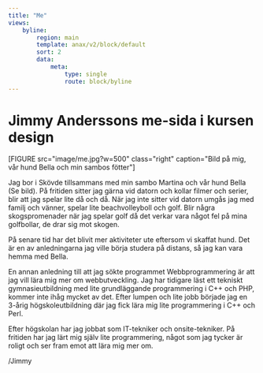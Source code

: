 ```yaml
---
title: "Me"
views:
    byline:
        region: main
        template: anax/v2/block/default
        sort: 2
        data:
            meta: 
                type: single
                route: block/byline
---
```

Jimmy Anderssons me-sida i kursen design
=========================

<!-- Detta innehåll är skrivet i markdown och du hittar innehållet i filen `content/index.md`. -->

[FIGURE src="image/me.jpg?w=500" class="right" caption="Bild på mig, vår hund Bella och min sambos fötter"]

Jag bor i Skövde tillsammans med min sambo Martina och vår hund Bella (Se bild). På fritiden sitter jag gärna vid datorn och kollar filmer och serier, blir att jag spelar lite då och då. När jag inte sitter vid datorn umgås jag med familj och vänner, spelar lite beachvolleyboll och golf. Blir några skogspromenader när jag spelar golf då det verkar vara något fel på mina golfbollar, de drar sig mot skogen.

På senare tid har det blivit mer aktiviteter ute eftersom vi skaffat hund. Det är en av anledningarna jag ville börja studera på distans, så jag kan vara hemma med Bella.

En annan anledning till att jag sökte programmet Webbprogrammering är att jag vill lära mig mer om webbutveckling. Jag har tidigare läst ett tekniskt gymnasieutbildning med lite grundläggande programmering i C++ och PHP, kommer inte ihåg mycket av det. Efter lumpen och lite jobb började jag en 3-årig högskoleutbildning där jag fick lära mig lite programmering i C++ och Perl.

Efter högskolan har jag jobbat som IT-tekniker och onsite-tekniker. På fritiden har jag lärt mig själv lite programmering, något som jag tycker är roligt och ser fram emot att lära mig mer om.

/Jimmy
